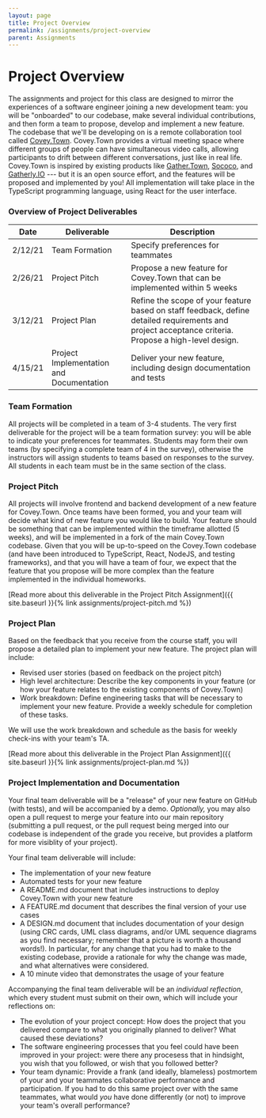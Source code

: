 ```yaml
---
layout: page
title: Project Overview
permalink: /assignments/project-overview
parent: Assignments
---
```


# Project Overview
The assignments and project for this class are designed to mirror the experiences of a software engineer joining a new development team:
you will be "onboarded" to our codebase, make several individual contributions, and then form a team to propose, develop and implement a new feature.
The codebase that we'll be developing on is a remote collaboration tool called [Covey.Town](https://www.covey.town).
Covey.Town provides a virtual meeting space where different groups of people can have simultaneous video calls, allowing participants to drift between different conversations, just like in real life.
Covey.Town is inspired by existing products like [Gather.Town](https://gather.town), [Sococo](https://www.sococo.com), and [Gatherly.IO](https://www.gatherly.io) --- but it is an open source effort, and the features will be proposed and implemented by you!
All implementation will take place in the TypeScript programming language, using React for the user interface.


### Overview of Project Deliverables

| Date | Deliverable | Description | 
| -----| ----------- | ----------- |
| 2/12/21 | Team Formation | Specify preferences for teammates |
| 2/26/21 | Project Pitch | Propose a new feature for Covey.Town that can be implemented within 5 weeks |
| 3/12/21 | Project Plan | Refine the scope of your feature based on staff feedback, define detailed requirements and project acceptance criteria. Propose a high-level design. |
| 4/15/21 | Project Implementation and Documentation | Deliver your new feature, including design documentation and tests |

### Team Formation
All projects will be completed in a team of 3-4 students.
The very first deliverable for the project will be a team formation survey: you will be able to indicate
your preferences for teammates. Students may form their own teams (by specifying a complete team of 4 in the survey),
otherwise the instructors will assign students to teams based on responses to the survey.
All students in each team must be in the same section of the class.

### Project Pitch
All projects will involve frontend and backend development of a new feature for Covey.Town.
Once teams have been formed, you and your team will decide what kind of new feature you would like to build.
Your feature should be something that can be implemented within the timeframe allotted (5 weeks), and will be implemented in a fork of the main Covey.Town codebase.
Given that you will be up-to-speed on the Covey.Town codebase (and have been introduced to TypeScript, React, NodeJS, and testing frameworks),
and that you will have a team of four, we expect that the feature that you propose will be more complex than the feature implemented in the individual
homeworks.

[Read more about this deliverable in the Project Pitch Assignment]({{ site.baseurl }}{% link assignments/project-pitch.md %})

### Project Plan
Based on the feedback that you receive from the course staff, you will propose a detailed plan to implement your new feature.
The project plan will include:
* Revised user stories (based on feedback on the project pitch)
* High level architecture: Describe the key components in your feature (or how your feature relates to the existing components of Covey.Town)
* Work breakdown: Define engineering tasks that will be necessary to implement your new feature. Provide a weekly schedule for completion of these tasks.

We will use the work breakdown and schedule as the basis for weekly check-ins with your team's TA.

[Read more about this deliverable in the Project Plan Assignment]({{ site.baseurl }}{% link assignments/project-plan.md %})


### Project Implementation and Documentation
Your final team deliverable will be a "release" of your new feature on GitHub (with tests), and will be accompanied by a demo.
*Optionally,* you may also open a pull request to merge your feature into our main repository (submitting a pull request, or the pull request being merged into our
codebase is independent of the grade you receive, but provides a platform for more visiblity of your project). 

Your final team deliverable will include:
* The implementation of your new feature
* Automated tests for your new feature
* A README.md document that includes instructions to deploy Covey.Town with your new feature
* A FEATURE.md document that describes the final version of your use cases
* A DESIGN.md document that includes documentation of your design (using CRC cards, UML class diagrams, and/or UML sequence diagrams as you find necessary; remember that a picture is worth a thousand words!). In particular,
    for any change that you had to make to the existing codebase, provide a rationale for why the change was made, and what alternatives were considered.
* A 10 minute video that demonstrates the usage of your feature
    
Accompanying the final team deliverable will be an *individual reflection*, which every student must submit on their own, which will include your reflections on:
* The evolution of your project concept: How does the project that you delivered compare to what you originally planned to deliver? What caused these deviations?
* The software engineering processes that you feel could have been improved in your project: were there any procesess that in hindsight, you wish that you followed, or wish that you followed better?
* Your team dynamic: Provide a frank (and ideally, blameless) postmortem of your and your teammates collaborative performance and participation. If you had to do this same project over with the same teammates, what would *you* have done differently (or not) to improve your team's overall performance?
